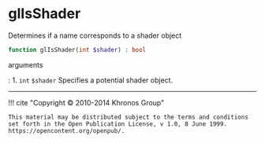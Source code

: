 # glIsShader
Determines if a name corresponds to a shader object

```php
function glIsShader(int $shader) : bool
```



arguments

:    1. `int` `$shader` Specifies a potential shader object.



---
     

!!! cite "Copyright © 2010-2014 Khronos Group"

    This material may be distributed subject to the terms and conditions set forth in the Open Publication License, v 1.0, 8 June 1999. https://opencontent.org/openpub/.